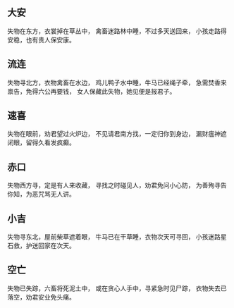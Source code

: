 ## 大安

失物在东方，衣裳掉在草丛中，
禽畜迷路林中睡，不过多天送回来，
小孩走路得安稳，也有贵人保安康。

## 流连

失物寻北方，衣物禽畜在水边，
鸡儿鸭子水中睡，牛马已经绳子牵，
急需焚香来禀告，免得六公再要钱，
女人保藏此失物，她见便是报君子。

## 速喜

失物在眼前，劝君望过火炉边，
不见请君南方找，一定归你到身边，
漏财瘟神遮闭眼，留得久看发疯癫。

## 赤口

失物西方寻，定是有人来收藏，
寻找之时碰见人，劝君免问小心防，
为善殉寻告你知，为恶咒骂无人讲。

## 小吉

失物寻东北，屋前柴草遮着眼，
牛马已在干草睡，衣物次天可寻回，
小孩迷路星石救，护送回家在次天。

## 空亡

失物已失踪，六畜将死泥土中，
或在贪心人手中，寻紧急时见尸踪，
衣物失去已落空，劝君安业免头痛。


